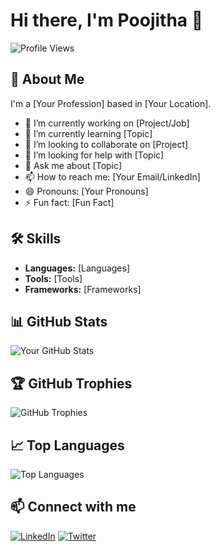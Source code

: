 # Hi there, I'm Poojitha 👋

![Profile Views](https://komarev.com/ghpvc/?username=yourusername&color=blue)

## 🚀 About Me
I'm a [Your Profession] based in [Your Location].

- 🔭 I’m currently working on [Project/Job]
- 🌱 I’m currently learning [Topic]
- 👯 I’m looking to collaborate on [Project]
- 🤔 I’m looking for help with [Topic]
- 💬 Ask me about [Topic]
- 📫 How to reach me: [Your Email/LinkedIn]
- 😄 Pronouns: [Your Pronouns]
- ⚡ Fun fact: [Fun Fact]

## 🛠️ Skills
- **Languages:** [Languages]
- **Tools:** [Tools]
- **Frameworks:** [Frameworks]

## 📊 GitHub Stats
![Your GitHub Stats](https://github-readme-stats.vercel.app/api?username=yourusername&show_icons=true&theme=radical)

## 🏆 GitHub Trophies
![GitHub Trophies](https://github-profile-trophy.vercel.app/?username=yourusername&theme=onedark)

## 📈 Top Languages
![Top Languages](https://github-readme-stats.vercel.app/api/top-langs/?username=yourusername&layout=compact&theme=radical)

## 📫 Connect with me
[![LinkedIn](https://img.shields.io/badge/LinkedIn-0077B5?style=for-the-badge&logo=linkedin&logoColor=white)](https://www.linkedin.com/in/yourusername/)
[![Twitter](https://img.shields.io/badge/Twitter-1DA1F2?style=for-the-badge&logo=twitter&logoColor=white)](https://twitter.com/yourusername)

<!-- Add more badges as needed -->
